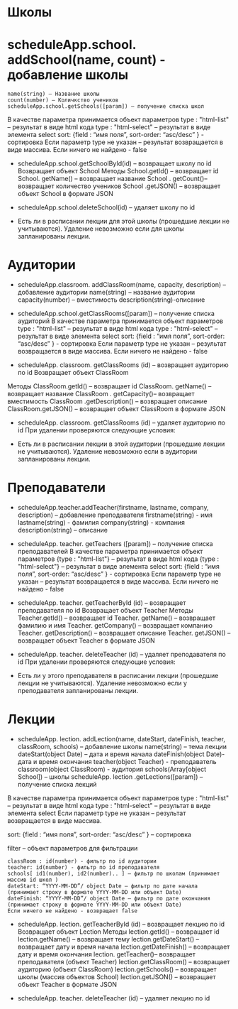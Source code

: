 # Школы

# scheduleApp.school. addSchool(name, count)  -  добавление школы
	name(string) – Название школы
	count(number) – Количкство учеников
	scheduleApp.school.getSchools([param]) – получение списка школ

В качестве параметра принимается объект параметров
	type : "html-list" – результат в виде html кода
	type : "html-select" – результат в виде элемента select
	sort: {field : “имя поля”, sort-order: “asc/desc” } - сортировка
Если параметр type не указан – результат возвращается в виде массива.
Если ничего не найдено -  false

* scheduleApp.school.getSchoolById(id) – возвращает школу по id
Возвращает объект School
Методы 
	School.getId() – возвращает id
	School. getName() – возвращает название 
	School . getCount()– возвращает количество учеников
	School .getJSON() – возвращает объект School в формате JSON

* scheduleApp.school.deleteSchool(id) – удаляет школу по id
- Есть ли в расписании лекции для этой школы (прошедшие лекции не учитываются). Удаление невозможно если для школы запланированы лекции.


# Аудитории
* scheduleApp.classroom. addClassRoom(name, capacity, description) – добавление аудитории
	name(string) – название аудитории
	capacity(number) – вместимость
	description(string)-описание
	
* scheduleApp.school.getClassRooms([param]) – получение списка аудиторий
В качестве параметра принимается объект параметров
	type : "html-list" – результат в виде html кода
	type : "html-select" – результат в виде элемента select
	sort: {field : “имя поля”, sort-order: “asc/desc” } - сортировка
Если параметр type не указан – результат возвращается в виде массива.
Если ничего не найдено -  false

* scheduleApp. classroom. getClassRooms (id) – возвращает аудиторию по id
Возвращает объект ClassRoom

Методы 
	ClassRoom.getId() – возвращает id
	ClassRoom. getName() – возвращает название 
	ClassRoom . getCapacity()– возвращает  вместимость
	ClassRoom .getDescription() – возвращает описание
	ClassRoom.getJSON() – возвращает объект ClassRoom в формате JSON

* scheduleApp. classroom. getClassRooms (id) – удаляет аудиторию по id
При удалении проверяются следующие условия:
- Есть ли в расписании лекции в этой аудитории (прошедшие лекции не учитываются). Удаление невозможно если в аудитории запланированы лекции.


# Преподаватели
* scheduleApp.teacher.addTeacher(firstname, lastname, company, description) – добавление преподавателя
	firstname(string) - имя
	lastname(string) - фамилия
	company(string) - компания
	description(string) – описание

* scheduleApp. teacher. getTeachers ([param]) – получение списка преподавателей
В качестве параметра принимается объект параметров
	{type : "html-list"} – результат в виде html кода
	{type : "html-select"} – результат в виде элемента select
	sort: {field : “имя поля”, sort-order: “asc/desc” } - сортировка
Если параметр type не указан – результат возвращается в виде массива.
Если ничего не найдено -  false

* scheduleApp. teacher. getTeacherById (id) – возвращает преподавателя по id
	Возвращает объект Teacher
Методы 
	Teacher.getId() – возвращает id
	Teacher. getName() – возвращает фамилию и имя 
	Teacher. getCompany() – возвращает компанию
	Teacher. getDescription() – возвращает описание
	Teacher. getJSON() – возвращает объект Teacher в формате JSON

* scheduleApp. teacher. deleteTeacher (id) – удаляет преподавателя по id
При удалении проверяются следующие условия:
- Есть ли у этого преподавателя в расписании лекции (прошедшие лекции не учитываются). Удаление невозможно если у преподавателя запланированы лекции.

# Лекции
* scheduleApp. lection. addLection(name, dateStart, dateFinish, teacher, classRoom, schools) – добавление школы
	name(string) – тема лекции
	dateStart(object Date) – дата и время начала
	dateFinish(object Date)- дата и время окончания
	teacher(object Teacher) - преподаватель
	classroom(object ClassRoom) - аудитория
	schools(Array[object School]) – школы
	scheduleApp. lection .getLections([param]) – получение списка лекций

В качестве параметра принимается объект параметров
	type : "html-list" – результат в виде html кода
	type : "html-select" – результат в виде элемента select
Если параметр type не указан – результат возвращается в виде массива.

sort: {field : “имя поля”, sort-order: “asc/desc” } – сортировка

filter – объект параметров для фильтрации

	classRoom : id(number) - фильтр по id аудитории
	teacher: id(number) - фильтр по id преподавателя
	schools[ id1(number), id2(number).. ] – фильтр по школам (принимает массив id школ )
	dateStart: “YYYY-MM-DD”/ object Date – фильтр по дате начала (принимает строку в формате YYYY-MM-DD или объект Date)
	dateFinish: “YYYY-MM-DD”/ object Date – фильтр по дате окончания (принимает строку в формате YYYY-MM-DD или объект Date)
	Если ничего не найдено - возвращает false

* scheduleApp. lection. getTeacherById (id) – возвращает лекцию по id
Возвращает объект Lection
Методы 
	lection.getId() – возвращает id
	lection.getName() – возвращает тему 
	lection.getDateStart() – возвращает дату и время начала
	lection.getDateFinish() – возвращает дату и время окончания
	lection. getTeacher()– возвращает преподавателя (объект Teacher)
	lection.getClassRoom() – возвращает аудиторию (объект ClassRoom)
	lection.getSchools() – возвращает школы (массив объектов School)
	lection.getJSON() – возвращает объект Teacher в формате JSON

* scheduleApp. teacher. deleteTeacher (id) – удаляет лекцию по id 

